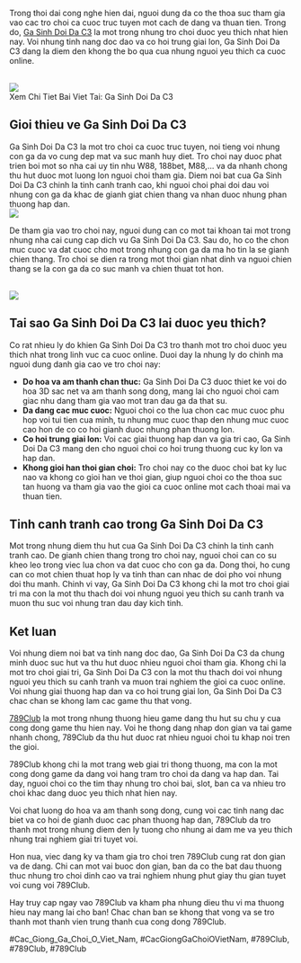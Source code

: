 <p>Trong thoi dai cong nghe hien dai, nguoi dung da co the thoa suc tham gia vao cac tro choi ca cuoc truc tuyen mot cach de dang va thuan tien. Trong do, <a href="https://789clubwin.org/ga-sinh-doi-da-c3/">Ga Sinh Doi Da C3</a> la mot trong nhung tro choi duoc yeu thich nhat hien nay. Voi nhung tinh nang doc dao va co hoi trung giai lon, Ga Sinh Doi Da C3 dang la diem den khong the bo qua cua nhung nguoi yeu thich ca cuoc online.</p><br><img src="https://789clubwin.org/wp-content/uploads/2025/04/Ga-Sinh-Doi-La-Gi.png"></br>
Xem Chi Tiet Bai Viet Tai: Ga Sinh Doi Da C3<h2>Gioi thieu ve Ga Sinh Doi Da C3</h2><p>Ga Sinh Doi Da C3 la mot tro choi ca cuoc truc tuyen, noi tieng voi nhung con ga da vo cung dep mat va suc manh huy diet. Tro choi nay duoc phat trien boi mot so nha cai uy tin nhu W88, 188bet, M88,… va da nhanh chong thu hut duoc mot luong lon nguoi choi tham gia. Diem noi bat cua Ga Sinh Doi Da C3 chinh la tinh canh tranh cao, khi nguoi choi phai doi dau voi nhung con ga da khac de gianh giat chien thang va nhan duoc nhung phan thuong hap dan.<br><img src="https://789clubwin.org/wp-content/uploads/2025/04/Ga-Sinh-Doi-La-Gi.png"></br><p>De tham gia vao tro choi nay, nguoi dung can co mot tai khoan tai mot trong nhung nha cai cung cap dich vu Ga Sinh Doi Da C3. Sau do, ho co the chon muc cuoc va dat cuoc cho mot trong nhung con ga da ma ho tin la se gianh chien thang. Tro choi se dien ra trong mot thoi gian nhat dinh va nguoi chien thang se la con ga da co suc manh va chien thuat tot hon.</p><br><img src="https://789clubwin.org/wp-content/uploads/2025/04/C3-La-Gi-Trong-Da-Ga.png"></br><h2>Tai sao Ga Sinh Doi Da C3 lai duoc yeu thich?</h2><p>Co rat nhieu ly do khien Ga Sinh Doi Da C3 tro thanh mot tro choi duoc yeu thich nhat trong linh vuc ca cuoc online. Duoi day la nhung ly do chinh ma nguoi dung danh gia cao ve tro choi nay:<ul>
<li><strong>Do hoa va am thanh chan thuc:</strong> Ga Sinh Doi Da C3 duoc thiet ke voi do hoa 3D sac net va am thanh song dong, mang lai cho nguoi choi cam giac nhu dang tham gia vao mot tran dau ga da that su.</li>
<li><strong>Da dang cac muc cuoc:</strong> Nguoi choi co the lua chon cac muc cuoc phu hop voi tui tien cua minh, tu nhung muc cuoc thap den nhung muc cuoc cao hon de co co hoi gianh duoc nhung phan thuong lon.</li>
<li><strong>Co hoi trung giai lon:</strong> Voi cac giai thuong hap dan va gia tri cao, Ga Sinh Doi Da C3 mang den cho nguoi choi co hoi trung thuong cuc ky lon va hap dan.</li>
<li><strong>Khong gioi han thoi gian choi:</strong> Tro choi nay co the duoc choi bat ky luc nao va khong co gioi han ve thoi gian, giup nguoi choi co the thoa suc tan huong va tham gia vao the gioi ca cuoc online mot cach thoai mai va thuan tien.</li>
</ul><h2>Tinh canh tranh cao trong Ga Sinh Doi Da C3</h2><p>Mot trong nhung diem thu hut cua Ga Sinh Doi Da C3 chinh la tinh canh tranh cao. De gianh chien thang trong tro choi nay, nguoi choi can co su kheo leo trong viec lua chon va dat cuoc cho con ga da. Dong thoi, ho cung can co mot chien thuat hop ly va tinh than can nhac de doi pho voi nhung doi thu manh. Chinh vi vay, Ga Sinh Doi Da C3 khong chi la mot tro choi giai tri ma con la mot thu thach doi voi nhung nguoi yeu thich su canh tranh va muon thu suc voi nhung tran dau day kich tinh.</p><h2>Ket luan</h2><p>Voi nhung diem noi bat va tinh nang doc dao, Ga Sinh Doi Da C3 da chung minh duoc suc hut va thu hut duoc nhieu nguoi choi tham gia. Khong chi la mot tro choi giai tri, Ga Sinh Doi Da C3 con la mot thu thach doi voi nhung nguoi yeu thich su canh tranh va muon trai nghiem the gioi ca cuoc online. Voi nhung giai thuong hap dan va co hoi trung giai lon, Ga Sinh Doi Da C3 chac chan se khong lam cac game thu that vong.<p><a href="https://789clubwin.org/">789Club</a> la mot trong nhung thuong hieu game dang thu hut su chu y cua cong dong game thu hien nay. Voi he thong dang nhap don gian va tai game nhanh chong, 789Club da thu hut duoc rat nhieu nguoi choi tu khap noi tren the gioi.

789Club khong chi la mot trang web giai tri thong thuong, ma con la mot cong dong game da dang voi hang tram tro choi da dang va hap dan. Tai day, nguoi choi co the tim thay nhung tro choi bai, slot, ban ca va nhieu tro choi khac dang duoc yeu thich nhat hien nay.

Voi chat luong do hoa va am thanh song dong, cung voi cac tinh nang dac biet va co hoi de gianh duoc cac phan thuong hap dan, 789Club da tro thanh mot trong nhung diem den ly tuong cho nhung ai dam me va yeu thich nhung trai nghiem giai tri tuyet voi.

Hon nua, viec dang ky va tham gia tro choi tren 789Club cung rat don gian va de dang. Chi can mot vai buoc don gian, ban da co the bat dau thuong thuc nhung tro choi dinh cao va trai nghiem nhung phut giay thu gian tuyet voi cung voi 789Club.

Hay truy cap ngay vao 789Club va kham pha nhung dieu thu vi ma thuong hieu nay mang lai cho ban! Chac chan ban se khong that vong va se tro thanh mot thanh vien trung thanh cua cong dong 789Club.</p>
#Cac_Giong_Ga_Choi_O_Viet_Nam, #CacGiongGaChoiOVietNam, #789Club, #789Club, #789Club
